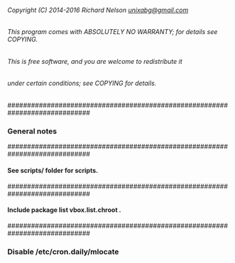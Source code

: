 ###### Copyright (C) 2014-2016 Richard Nelson <unixabg@gmail.com>
######
###### This program comes with ABSOLUTELY NO WARRANTY; for details see COPYING.
###### This is free software, and you are welcome to redistribute it
###### under certain conditions; see COPYING for details.

#############################################################################
### General notes

#############################################################################
#### See scripts/ folder for scripts.

#############################################################################
#### Include package list vbox.list.chroot .

#############################################################################
### Disable /etc/cron.daily/mlocate
